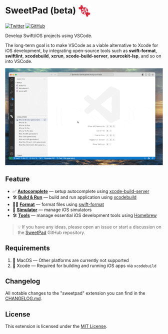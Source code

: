 # SweetPad (beta) <img valign="middle" alt="SweetPad logo" width="40" src="./images/logo.png" />

<!-- [![Discord](https://img.shields.io/badge/SweetPad-Discord-blue?logo=discord&logoColor=white&link=https%3A%2F%2Fdiscord.gg%2FXZwRtQ5dew)](https://discord.gg/XZwRtQ5dew) -->

[![Twitter](https://img.shields.io/twitter/follow/sweetpad_dev?style=social&logo=twitter)](https://twitter.com/sweetpad_dev)
[![GitHub](https://img.shields.io/github/stars/sweetpad-dev/sweetpad?style=social)](https://github.com/sweetpad-dev/sweetpad)

Develop Swift/iOS projects using VSCode.

The long-term goal is to make VSCode as a viable alternative to Xcode for iOS development, by integrating open-source
tools such as **swift-format**, **swiftlint**, **xcodebuild**, **xcrun**, **xcode-build-server**, **sourcekit-lsp**, and
so on into VSCode.

![iOS simulator](./docs/images/build-demo.gif)

## Feature

- ✅ **[Autocomplete](./docs/wiki/autocomplete.md)** — setup autocomplete using
  [xcode-build-server](https://github.com/SolaWing/xcode-build-server)
- 🛠️ **[Build & Run](./docs/wiki/build.md)** — build and run application using
  [xcodebuild](https://developer.apple.com/library/archive/technotes/tn2339/_index.html)
- 💅🏼 **[Format](./docs/wiki/format.md)** — format files using [swift-format](https://github.com/apple/swift-format)
- 📱 **[Simulator](./docs/wiki/simulator.md)** — manage iOS simulators
- 🛠️ **[Tools](./docs/wiki/tools.md)** — manage essential iOS development tools using [Homebrew](https://brew.sh/)

> 💡 If you have any ideas, please open an issue or start a discussion on the
> [SweetPad](https://github.com/sweetpad-dev/sweetpad) GitHub repository.

## Requirements

1. 🍏 MacOS — Other platforms are currently not supported
2. 📱 Xcode — Required for building and running iOS apps via `xcodebuild`

## Changelog

All notable changes to the "sweetpad" extension you can find in the [CHANGELOG.md](./CHANGELOG.md).

## License

This extension is licensed under the [MIT License](./LICENSE.md).
